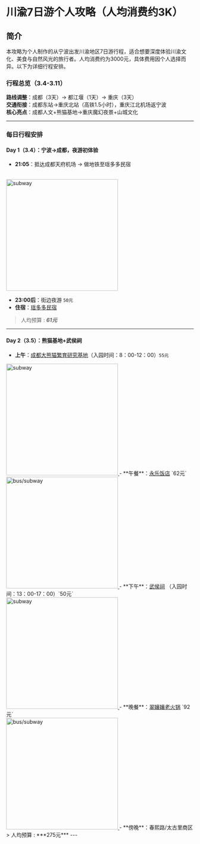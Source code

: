 # 川渝7日游个人攻略（人均消费约3K）

## 简介
本攻略为个人制作的从宁波出发川渝地区7日游行程，适合想要深度体验川渝文化、美食与自然风光的旅行者。人均消费约为3000元，具体费用因个人选择而异。以下为详细行程安排。

### **行程总览（3.4-3.11）**
**路线调整**：成都（3天）→ 都江堰（1天）→ 重庆（3天）  
**交通衔接**：成都东站→重庆北站（高铁1.5小时），重庆江北机场返宁波  
**核心亮点**：成都人文+熊猫基地→重庆魔幻夜景+山城文化  

---

### **每日行程安排**
#### **Day 1（3.4）：宁波→成都，夜游初体验**  
- **21:05**：抵达成都天府机场 → 做地铁至瑶多多民宿
<br/> 
<a href="https://surl.amap.com/B73ngRPRdw6">
    <img src="/images/地铁旅馆.jpg" alt="subway" title="由天府机场前往瑶多多民宿" width="300"/>
</a>


- **23:00后**：街边夜游 `50元`
- **住宿**：<a href="http://dpurl.cn/D70RKdCz">瑶多多民宿</a>
> 人均预算 : ***61元***  

---

#### **Day 2（3.5）：熊猫基地+武侯祠**
- **上午**：<a href="https://sub6591331.c.jkxds.net/panda/index">成都大熊猫繁育研究基地</a>（入园时间：8：00-12：00）`55元`
<a href="https://surl.amap.com/BVeUUTL1vbJo">
    <img src="/images/熊猫.jpg" alt="subway" title="由瑶多多民宿前往熊猫基地" width="300"/>
</a>
- **午餐**：<a href="https://m.dianping.com/shopshare/laO8gFTojHrPqKfT?msource=Appshare2021&utm_source=shop_share&shoptype=10&shopcategoryid=4467&cityid=8&isoversea=0">永乐饭店</a> `62元`
<br/>
<a href="https://surl.amap.com/BVeUUTL1vbJo">
    <img src="/images/熊猫吃饭.jpg" alt="bus/subway" title="由熊猫基地前往永乐饭店" width="300"/>
</a>
- **下午**：<a href="https://cdwhcm.ktmtech.cn/index">武侯祠</a> （入园时间：13：00-17：00）`50元`
<br/>
<a href="https://surl.amap.com/CTcgZ1Lba3Q">
    <img src="/images/武侯祠.jpg" alt="subway" title="由永乐饭店前往武侯祠" width="300"/>
</a>
- **晚餐**：<a href="https://m.dianping.com/shopshare/G71qoMOjAY9a8xvw?msource=Appshare2021&utm_source=shop_share&shoptype=10&shopcategoryid=32733&cityid=8&isoversea=0">翠孃孃老火锅</a> `92元`
<br/>
<a href="https://surl.amap.com/D6wF5WFc812">
    <img src="/images/诸葛翠嬢嬢.jpg" alt="bus/subway" title="由武侯祠前往翠嬢嬢火锅" width="300"/>
</a>
- **傍晚**：春熙路/太古里商区 
> 人均预算 : ***275元***  
---
